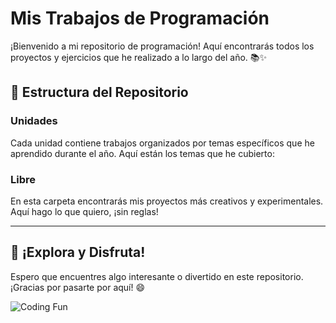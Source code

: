 # Mis Trabajos de Programación

¡Bienvenido a mi repositorio de programación!  Aquí encontrarás todos los proyectos y ejercicios que he realizado a lo largo del año. 📚✨

## 📂 Estructura del Repositorio

###  Unidades
Cada unidad contiene trabajos organizados por temas específicos que he aprendido durante el año. Aquí están los temas que he cubierto: 

###  Libre
En esta carpeta encontrarás mis proyectos más creativos y experimentales. Aquí hago lo que quiero, ¡sin reglas! 

---

## 🌟 ¡Explora y Disfruta!
Espero que encuentres algo interesante o divertido en este repositorio. ¡Gracias por pasarte por aquí! 😄


![Coding Fun](https://media.giphy.com/media/26tn33aiTi1jkl6H6/giphy.gif)